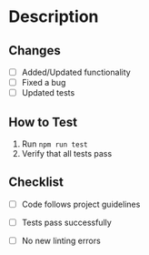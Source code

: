 # Description
<!-- Briefly describe the changes made in this PR (thinking this is a node project with ts)-->

## Changes
- [ ] Added/Updated functionality
- [ ] Fixed a bug
- [ ] Updated tests

## How to Test
<!-- Steps to test the changes -->
1. Run `npm run test`
2. Verify that all tests pass

## Checklist
- [ ] Code follows project guidelines
- [ ] Tests pass successfully
- [ ] No new linting errors

